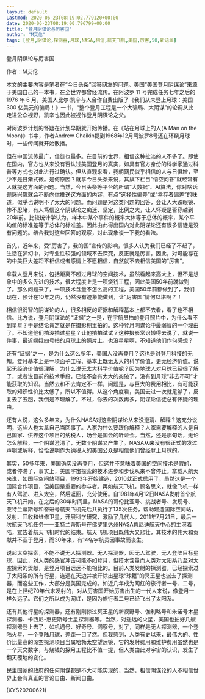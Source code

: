 ```yaml
---
layout: default
Lastmod: 2020-06-23T08:19:02.779120+00:00
date: 2020-06-23T08:19:00.796799+00:00
title: "登月阴谋论与厉害国"
author: "M艾伦"
tags: [登月,阴谋论,探测器,月球,NASA,相信,航天飞机,美国,厉害,50,新语丝]
---
```


登月阴谋论与厉害国

作者：M艾伦

本文的主要内容是笔者在“今日头条”回答网友的问题。美国“美国登月阴谋论”来源于美国自己的一本书，在全世界都曾经流传。在阿波罗 11 号完成任务七年之后的 1976 年 6 月，美国人比尔·凯辛与人合作自费出版了《我们从未登上月球：美国 300 亿美元的骗局！》一书，“整个登月工程是一个大骗局、大阴谋”的论调从此走进公众视野，凯辛也因此被视作登月阴谋论之父。

对阿波罗计划的怀疑在计划早期就开始传播。在《站在月球上的人(A Man on the Moon)》书中，作者Andrew Chaikin提到1968年12月阿波罗8号还在环绕月球时，一些传闻就开始散播。

但在中国流传最广，信徒也最多。在目前的世界，相信这种扯淡的人不多了。即使在国内，官方也从来没有否认过美国登月的真实，如具有官方身份的科学家通过科普等方式也对此进行过确认。但从直观来看，我朝网民似乎相信的人与日俱增，至少不是日渐式微。是何原因？就拿今日头条来说，其旗下栏目“悟空问答”就经常有人就提这方面的问题。当然，今日头条等平台的所谓“大数据”、AI算法，你对啥话题感兴趣就会不断向你推送这方面的内容，有点“选择性偏差”或“幸存者偏差”的味道，似乎也说明不了太大的问题。而问题是对这类问题的回答，会让人大跌眼镜、惨不忍睹，有人笃信这个阴谋论之痴迷、坚定，比例之大，让人怀疑是否穿越到20年前。比较统计学认为，样本中某个事件的概率大体等于总体的概率，某个平均值的标准差等于总体的标准差。因此由此得出国内对此阴谋论还有很多信徒是没有问题的。结合我对这些回答的观察，对此现象谈一下我的看法。

首先，近年来，受“厉害了，我的国”宣传的影响，很多人认为我们已经了不起了，生活在梦幻中，对专业性较强的领域不去深究，反正就是厉害。因此，对可能存在的中美巨大差距不相信或者感情上不愿相信，自然就不去相信美国的“厉害”。

拿载人登月来说，包括距离不超过月球的空间技术，虽然看起来高大上，但不是想象中的多么先进的技术，很大程度上是一项烧钱工程，因此美国50年前就做到了。那么问题来了，一项技术含量不怎么高的工程，美国50年前都做到了，我们现在，预计在10年之内，仍然没有迹象能做到，让“厉害国”情何以堪啊？！

相信很弱智的阴谋论的人，很多相反的证据和解释基本上都不去看，看了也不相信。比方说，登月阴谋论的“证据”之一是，在宇航员拍的登月照片中，为什么看不到星星？于是结论肯定就是在摄影棚里拍的。这种登月阴谋论中最弱智的一个理由了。不知道他们拍没拍过星星？让他拍拍试试？这种摄影常识懒得去说了，就说一件事，最近嫦娥四号拍的月球上的照片上，也没星星啊，不知道他们作何感想？

还有“证据”之一，是为什么这么多年，美国人没再登月？这也是对登月科技的无知。登月基本上是一项面子工程、基本上既无太大的科学价值，更无经济价值。说起无经济价值很理解，为什么说无太大科学价值呢？因为地球人对月球已经很了解了，或者说目前的技术手段，已经不会有太大的突破了，没有到月球“非去不可”才能获取的知识。当然去和不去肯定不一样，问题是，与巨大的费用相比，有可能获取的知识性价比太低了，所以不值得。从这个角度看，美国去过一次就足够了，反复去了五趟，我倒是不理解了。不过，你去的次数再多，阴谋论信徒总有怀疑的理由。

还有人说，这么多年来，为什么NASA对这些阴谋论从来没澄清、解释？这充分说明，这些人也太拿自己当回事了。人家为什么要跟你解释？人家需要解释的人是自己国家、供养这个项目的纳税人，场合是国会的听证会。当然，还是那句话，无论怎么解释，一个阴谋澄清了，无数个阴谋又产生了。NASA从来没有很正式的发过声明或解释，恰恰说明作为纳税人的美国公众是相信他们曾经登上月球的。

其实，50多年来，美国确实没再登月，但这并不意味着美国的空间技术是假的，或者停滞了，事实上，美国宇宙探索的技术进步和步伐从来不曾停止。拿载人航天来说，如国际空间站项目，1993年开始建造，2010就正式启用了，虽然这是一个国际合作项目，但美国是重要的参与者。再如航天飞机，顾名思义，就像飞机一样有人驾驶、进入太空，然后返回，充分使用。自1981年4月12日NASA发射首个航天飞机开始，在之后的30年时间里，NASA的哥伦比亚号、挑战者号、发现号、亚特兰蒂斯号和奋进号航天飞机先后共执行了135次任务，帮助建造国际空间站，发射、回收和维修卫星，开展科学研究，激励了几代人。2011年7月21日，最后一次航天飞机任务——亚特兰蒂斯号在佛罗里达州NASA肯尼迪航天中心的主港着陆，宣告着航天飞机时代的结束。航天飞机项目既伟大又悲壮，其技术的伟大和贡献并不亚于登月，而30年来，有14名宇航员因事故而丧生。

说起太空探索，不能不说无人探测器。无人探测器，因无人驾驶，无人登陆目标星球，因此，对人类的感官冲击可能不如登月，但技术含量而人类对太阳系乃至对太空探索的贡献，是登月项目远远不能相比的。目前人类发射的探测器，已经探索过了太阳系的所有行星，连远在天边并被开除出星球“球籍”的冥王星也派去了探测器，而这些工作，大部分是美国完成的。如近几年成为网红的旅行者一号、二号，是在上世纪70年代末发射的，对从厉害国开始厉害出生的一代人来说，像登月一样久远了。它们之所以成为网红，是因为旅行者二号已经飞出了太阳系。

还有其他行星的探测器，还有刚刚掠过冥王星的新视野号、伽利略号和朱诺号木星探测器、卡西尼-惠更斯号土星探测器等。当然，对遥远的火星，美国也拍好几艘探测器登上去了，如机遇号、好奇号、洞察号，对了，同样是无人探测器，一个登陆火星，一个登陆月球，差距一目了然。但我感到，人类有史以来，最伟大的、性价比最高的深空探测项目当属哈勃太空望远镜，它的发射费用和维护费用虽然也是一个天文数字，与烧钱的探月工程比不值一提，但人类由此对宇宙的认识，发生了翻天覆地的变化。

民主国家的政府的任何阴谋都是不大可能实现的，当然，相信阴谋论的人不相信世界上会有真正的言论自由、新闻自由。

(XYS20200621)

